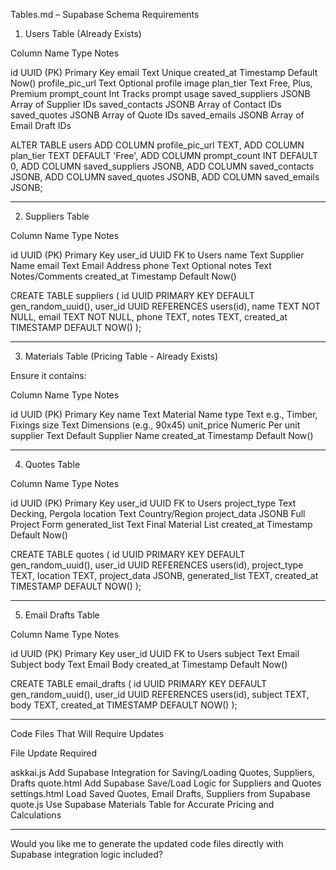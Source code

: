 Tables.md – Supabase Schema Requirements

1. Users Table (Already Exists)

Column Name	Type	Notes

id	UUID (PK)	Primary Key
email	Text	Unique
created_at	Timestamp	Default Now()
profile_pic_url	Text	Optional profile image
plan_tier	Text	Free, Plus, Premium
prompt_count	Int	Tracks prompt usage
saved_suppliers	JSONB	Array of Supplier IDs
saved_contacts	JSONB	Array of Contact IDs
saved_quotes	JSONB	Array of Quote IDs
saved_emails	JSONB	Array of Email Draft IDs


ALTER TABLE users 
ADD COLUMN profile_pic_url TEXT,
ADD COLUMN plan_tier TEXT DEFAULT 'Free',
ADD COLUMN prompt_count INT DEFAULT 0,
ADD COLUMN saved_suppliers JSONB,
ADD COLUMN saved_contacts JSONB,
ADD COLUMN saved_quotes JSONB,
ADD COLUMN saved_emails JSONB;


---

2. Suppliers Table

Column Name	Type	Notes

id	UUID (PK)	Primary Key
user_id	UUID	FK to Users
name	Text	Supplier Name
email	Text	Email Address
phone	Text	Optional
notes	Text	Notes/Comments
created_at	Timestamp	Default Now()


CREATE TABLE suppliers (
  id UUID PRIMARY KEY DEFAULT gen_random_uuid(),
  user_id UUID REFERENCES users(id),
  name TEXT NOT NULL,
  email TEXT NOT NULL,
  phone TEXT,
  notes TEXT,
  created_at TIMESTAMP DEFAULT NOW()
);


---

3. Materials Table (Pricing Table - Already Exists)

Ensure it contains:

Column Name	Type	Notes

id	UUID (PK)	Primary Key
name	Text	Material Name
type	Text	e.g., Timber, Fixings
size	Text	Dimensions (e.g., 90x45)
unit_price	Numeric	Per unit
supplier	Text	Default Supplier Name
created_at	Timestamp	Default Now()



---

4. Quotes Table

Column Name	Type	Notes

id	UUID (PK)	Primary Key
user_id	UUID	FK to Users
project_type	Text	Decking, Pergola
location	Text	Country/Region
project_data	JSONB	Full Project Form
generated_list	Text	Final Material List
created_at	Timestamp	Default Now()


CREATE TABLE quotes (
  id UUID PRIMARY KEY DEFAULT gen_random_uuid(),
  user_id UUID REFERENCES users(id),
  project_type TEXT,
  location TEXT,
  project_data JSONB,
  generated_list TEXT,
  created_at TIMESTAMP DEFAULT NOW()
);


---

5. Email Drafts Table

Column Name	Type	Notes

id	UUID (PK)	Primary Key
user_id	UUID	FK to Users
subject	Text	Email Subject
body	Text	Email Body
created_at	Timestamp	Default Now()


CREATE TABLE email_drafts (
  id UUID PRIMARY KEY DEFAULT gen_random_uuid(),
  user_id UUID REFERENCES users(id),
  subject TEXT,
  body TEXT,
  created_at TIMESTAMP DEFAULT NOW()
);


---

Code Files That Will Require Updates

File	Update Required

askkai.js	Add Supabase Integration for Saving/Loading Quotes, Suppliers, Drafts
quote.html	Add Supabase Save/Load Logic for Suppliers and Quotes
settings.html	Load Saved Quotes, Email Drafts, Suppliers from Supabase
quote.js	Use Supabase Materials Table for Accurate Pricing and Calculations



---

Would you like me to generate the updated code files directly with Supabase integration logic included?

